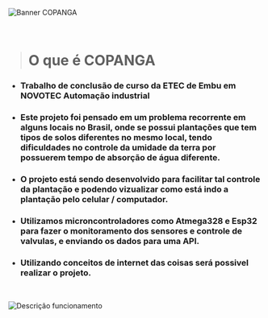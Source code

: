 ![Banner COPANGA](https://user-images.githubusercontent.com/97262778/176702559-800b9b39-faa9-468f-8f89-09fa20a1bbf2.png)

<br>

> # O que é COPANGA
- ### Trabalho de conclusão de curso da ETEC de Embu em NOVOTEC Automação industrial

- ### Este projeto foi pensado em um problema recorrente em alguns locais no Brasil, onde se possui plantações que tem tipos de solos diferentes no mesmo local, tendo dificuldades no controle da umidade da terra por possuerem tempo de absorção de água diferente.

- ### O projeto está sendo desenvolvido para facilitar tal controle da plantação e podendo vizualizar como está indo a plantação pelo celular / computador.

- ### Utilizamos microncontroladores como Atmega328 e Esp32 para fazer o monitoramento dos sensores e controle de valvulas, e enviando os dados para uma API.

- ### Utilizando conceitos de internet das coisas será possivel realizar o projeto.

<br>

![Descrição funcionamento](https://user-images.githubusercontent.com/97262778/175794338-6a2ab9a6-9dcf-4d0e-b464-4de30e5a7816.png)
